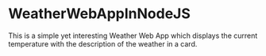 # WeatherWebAppInNodeJS
This is a simple yet interesting Weather Web App which displays the current temperature with the description of the weather in a card.
